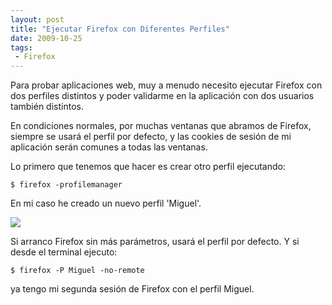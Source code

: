 ```yaml
---
layout: post
title: "Ejecutar Firefox con Diferentes Perfiles"
date: 2009-10-25
tags:
 - Firefox
---
```


Para probar aplicaciones web, muy a menudo necesito ejecutar Firefox con dos perfiles distintos y poder validarme en la aplicación con dos usuarios también distintos.

En condiciones normales, por muchas ventanas que abramos de Firefox, siempre se usará el perfil por defecto, y las cookies de sesión de mi aplicación serán comunes a todas las ventanas.

Lo primero que tenemos que hacer es crear otro perfil ejecutando:

	$ firefox -profilemanager

En mi caso he creado un nuevo perfil 'Miguel'.

[![](http://dl.getdropbox.com/u/302696/blog_files/firefox-sessions/Pantallazo-Firefox%20-%20Choose%20User%20Profile.png)](http://dl.getdropbox.com/u/302696/blog_files/firefox-sessions/Pantallazo-Firefox%20-%20Choose%20User%20Profile.png)

Si arranco Firefox sin más parámetros, usará el perfil por defecto.
Y si desde el terminal ejecuto:

	$ firefox -P Miguel -no-remote

ya tengo mi segunda sesión de Firefox con el perfil Miguel.

